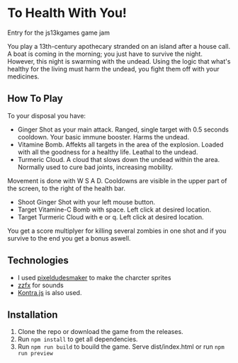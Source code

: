 # To Health With You!
Entry for the js13kgames game jam

You play a 13th-century apothecary stranded on an island after a house call. A boat is coming in the morning; you just have to survive the night. 
However, this night is swarming with the undead. Using the logic that what's healthy for the living must harm the undead, you fight them off with your medicines.

## How To Play

To your disposal you have:   
- Ginger Shot as your main attack. Ranged, single target with 0.5 seconds cooldown. Your basic immune booster. Harms the undead.
- Vitamine Bomb. Affekts all targets in the area of the explosion. Loaded with all the goodness for a healthy life. Leathal to the undead.
- Turmeric Cloud. A cloud that slows down the undead within the area. Normally used to cure bad joints, increasing mobility. 

Movement is done with W S A D. Cooldowns are visible in the upper part of the screen, to the right of the health bar.
- Shoot Ginger Shot with your left mouse button.
- Target Vitamine-C Bomb with space. Left click at desired location.
- Target Turmeric Cloud with e or q. Left click at desired location.

You get a score multiplyer for killing several zombies in one shot and if you survive to the end you get a bonus aswell.

## Technologies

- I used [pixeldudesmaker](https://0x72.itch.io/pixeldudesmaker) to make the charcter sprites
- [zzfx](https://github.com/KilledByAPixel/ZzFX) for sounds
- [Kontra.js](https://github.com/straker/kontra) is also used.

## Installation

1. Clone the repo or download the game from the releases.
2. Run `npm install` to get all dependencies.
3. Run `npm run build` to bouild the game. Serve dist/index.html or run `npm run preview`






